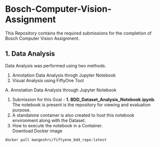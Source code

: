 # Bosch-Computer-Vision-Assignment
This Repository contains the required submissions for the completion of Bosch Computer Vision Assignment.

## 1. Data Analysis
  Data Analysis was performed using two methods.
  <ol>
    <li> Annotation Data Analysis throgh Jupyter Notebook </li>
    <li> Visual Analysis using FiftyOne Tool </li>
  </ol>
A. Annotation Data Analysis through Jupyter Notebook
<ol>
  <li>Submission for this Goal  -  <b>1. BDD_Dataset_Analysis_Notebook.ipynb</b>. The notebook is present is the repository for viewing and evaluation purpose.</li>
  <li>A standalone container is also created to host this notebook environment along with the Dataset.</li>
  <li>How to execute the notebook in a Container.</li>
    Download Docker image</li>
</ol>

```shell
docker pull mangeshrc/fiftyone_bdd_repo:latest
```
